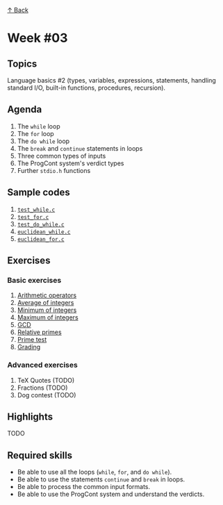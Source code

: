 [↑ Back](../README.md)

# Week #03

## Topics

Language basics #2 (types, variables, expressions, statements, handling standard I/O, built-in functions, procedures, recursion).

## Agenda

1. The `while` loop
2. The `for` loop
3. The `do while` loop
4. The `break` and `continue` statements in loops
5. Three common types of inputs
6. The ProgCont system's verdict types
7. Further `stdio.h` functions


## Sample codes

1. [`test_while.c`](./samples/test_while.c)
2. [`test_for.c`](./samples/test_for.c)
3. [`test_do_while.c`](./samples/test_do_while.c)
4. [`euclidean_while.c`](./samples/euclidean_while.c)
5. [`euclidean_for.c`](./samples/euclidean_for.c)

## Exercises

### Basic exercises

1. [Arithmetic operators](./exercises/PC200777.md)
2. [Average of integers](./exercises/PC200780.md)
3. [Minimum of integers](./exercises/PC200783.md)
4. [Maximum of integers](./exercises/PC200785.md)
5. [GCD](./exercises/PC200787.md)
6. [Relative primes](./exercises/PC200788.md)
7. [Prime test](./exercises/PC200789.md)
8. [Grading](./exercises/PC200790.md)

### Advanced exercises

1. TeX Quotes (TODO)
2. Fractions (TODO)
3. Dog contest (TODO)

## Highlights

TODO

## Required skills

* Be able to use all the loops (`while`, `for`, and `do while`).
* Be able to use the statements `continue` and `break` in loops.
* Be able to process the common input formats.
* Be able to use the ProgCont system and understand the verdicts.
